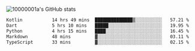 ![10000001a's GitHub stats](https://github-readme-stats.vercel.app/api?username=10000001a&show_icons=true&theme=onedark&count_private=true)

<!-- [![Top Langs](https://github-readme-stats.vercel.app/api/top-langs/?username=10000001a&layout=compact&theme=onedark&langs_count=5)](https://github.com/anuraghazra/github-readme-stats) -->
<!--
**10000001a/10000001a** is a ✨ _special_ ✨ repository because its `README.md` (this file) appears on your GitHub profile.

Here are some ideas to get you started:

- 🔭 I’m currently working on ...
- 🌱 I’m currently learning ...
- 👯 I’m looking to collaborate on ...
- 🤔 I’m looking for help with ...
- 💬 Ask me about ...
- 📫 How to reach me: ...
- 😄 Pronouns: ...
- ⚡ Fun fact: ...
-->

<!--START_SECTION:waka-->

```txt
Kotlin           14 hrs 49 mins  ██████████████▒░░░░░░░░░░   57.21 %
Dart             5 hrs 10 mins   █████░░░░░░░░░░░░░░░░░░░░   19.95 %
Python           4 hrs 15 mins   ████░░░░░░░░░░░░░░░░░░░░░   16.45 %
Markdown         48 mins         ▓░░░░░░░░░░░░░░░░░░░░░░░░   03.11 %
TypeScript       33 mins         ▓░░░░░░░░░░░░░░░░░░░░░░░░   02.15 %
```

<!--END_SECTION:waka-->
